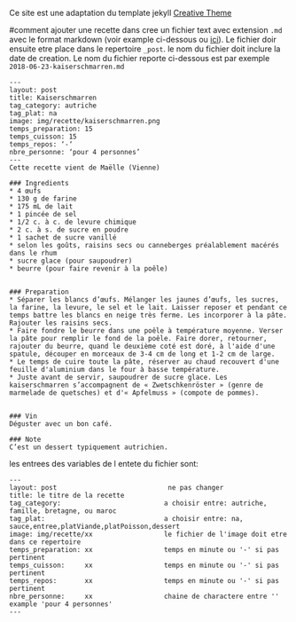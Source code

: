
Ce site est une adaptation du template jekyll [Creative Theme](http://startbootstrap.com/template-overviews/creative/)

#comment ajouter une recette dans
cree un fichier text avec extension `.md` avec le format markdown (voir example ci-dessous ou [ici](https://help.github.com/articles/basic-writing-and-formatting-syntax/)). Le fichier doir ensuite etre place dans le repertoire `_post`. le nom du fichier doit inclure la date de creation. Le nom du fichier reporte ci-dessous est par exemple `2018-06-23-kaiserschmarren.md`

```
---
layout: post
title: Kaiserschmarren
tag_category: autriche
tag_plat: na
image: img/recette/kaiserschmarren.png
temps_preparation: 15
temps_cuisson: 15
temps_repos: ‘-‘
nbre_personne: ‘pour 4 personnes’
---
Cette recette vient de Maëlle (Vienne)

### Ingredients
* 4 œufs
* 130 g de farine
* 175 mL de lait
* 1 pincée de sel
* 1/2 c. à c. de levure chimique
* 2 c. à s. de sucre en poudre
* 1 sachet de sucre vanillé
* selon les goûts, raisins secs ou canneberges préalablement macérés dans le rhum
* sucre glace (pour saupoudrer)
* beurre (pour faire revenir à la poêle)


### Preparation
* Séparer les blancs d’œufs. Mélanger les jaunes d’œufs, les sucres, la farine, la levure, le sel et le lait. Laisser reposer et pendant ce temps battre les blancs en neige très ferme. Les incorporer à la pâte. Rajouter les raisins secs.
* Faire fondre le beurre dans une poêle à température moyenne. Verser la pâte pour remplir le fond de la poêle. Faire dorer, retourner, rajouter du beurre, quand le deuxième coté est doré, à l'aide d'une spatule, découper en morceaux de 3-4 cm de long et 1-2 cm de large.
* Le temps de cuire toute la pâte, réserver au chaud recouvert d'une feuille d'aluminium dans le four à basse température.
* Juste avant de servir, saupoudrer de sucre glace. Les kaiserschmarren s’accompagnent de « Zwetschkenröster » (genre de marmelade de quetsches) et d'« Apfelmuss » (compote de pommes).


### Vin
Déguster avec un bon café.  

### Note
C’est un dessert typiquement autrichien.  
```

les entrees des variables de l entete du fichier sont:
```
---
layout: post                            ne pas changer
title: le titre de la recette
tag_category:                          a choisir entre: autriche, famille, bretagne, ou maroc
tag_plat:                              a choisir entre: na, sauce,entree,platViande,platPoisson,dessert
image: img/recette/xx                  le fichier de l'image doit etre dans ce repertoire
temps_preparation: xx                  temps en minute ou '-' si pas pertinent
temps_cuisson:     xx                  temps en minute ou '-' si pas pertinent
temps_repos:       xx                  temps en minute ou '-' si pas pertinent
nbre_personne:     xx                  chaine de charactere entre '' example 'pour 4 personnes'
---
```
